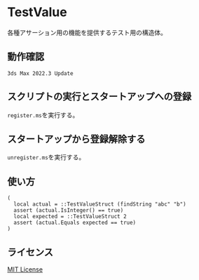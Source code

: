 # TestValue

各種アサーション用の機能を提供するテスト用の構造体。

## 動作確認

`3ds Max 2022.3 Update`

## スクリプトの実行とスタートアップへの登録

`register.ms`を実行する。

## スタートアップから登録解除する

`unregister.ms`を実行する。

## 使い方

```maxscript
(
  local actual = ::TestValueStruct (findString "abc" "b")
  assert (actual.IsInteger() == true)
  local expected = ::TestValueStruct 2
  assert (actual.Equals expected == true)
)
```

## ライセンス

[MIT License](https://github.com/imaoki/TestValue/blob/main/LICENSE)
